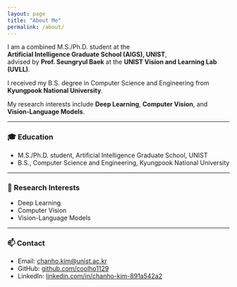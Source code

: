 ```yaml
---
layout: page
title: "About Me"
permalink: /about/
---
```


I am a combined M.S./Ph.D. student at the  
**Artificial Intelligence Graduate School (AIGS), UNIST**,  
advised by **Prof. Seungryul Baek** at the **UNIST Vision and Learning Lab (UVLL)**.

I received my B.S. degree in Computer Science and Engineering from **Kyungpook National University**.

My research interests include **Deep Learning**, **Computer Vision**, and **Vision-Language Models**.

---

### 🎓 Education
- M.S./Ph.D. student, Artificial Intelligence Graduate School, UNIST  
- B.S., Computer Science and Engineering, Kyungpook National University

---

### 🔬 Research Interests
- Deep Learning  
- Computer Vision  
- Vision-Language Models

---

### 📫 Contact
- Email: chanho.kim@unist.ac.kr  
- GitHub: [github.com/coolho1129](https://github.com/coolho1129)  
- LinkedIn: [linkedin.com/in/chanho-kim-891a542a2](https://www.linkedin.com/in/chanho-kim-891a542a2)
